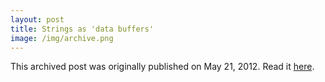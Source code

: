 ```yaml
---
layout: post
title: Strings as 'data buffers'
image: /img/archive.png
---
```

This archived post was originally published on May 21, 2012. Read it [here](/alex.ciobanu.org/index30e3.html).
